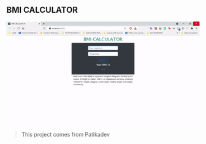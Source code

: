 ## BMI CALCULATOR

<p align="center">
<img src="bmi-converter.gif">
</p>

> This project comes from Patikadev
